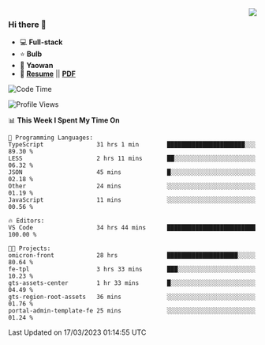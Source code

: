 <img align="right" src="https://github-readme-stats.vercel.app/api?username=LolipopJ&show_icons=true&count_private=true&hide_title=true&include_all_commits=true&theme=vue">

### Hi there 👋

- :computer: **Full-stack**
- :star: **Bulb**
- :pill: **Yaowan**
- :milky_way: [**Resume**](https://lolipopj.github.io/resume/) || [**PDF**](https://cdn.jsdelivr.net/gh/lolipopj/resume/export/resume-en.pdf)

<!--START_SECTION:waka-->
![Code Time](http://img.shields.io/badge/Code%20Time-1%2C062%20hrs%2038%20mins-blue)

![Profile Views](http://img.shields.io/badge/Profile%20Views-31-blue)

📊 **This Week I Spent My Time On** 

```text
💬 Programming Languages: 
TypeScript               31 hrs 1 min        ██████████████████████░░░   89.30 % 
LESS                     2 hrs 11 mins       ██░░░░░░░░░░░░░░░░░░░░░░░   06.32 % 
JSON                     45 mins             █░░░░░░░░░░░░░░░░░░░░░░░░   02.18 % 
Other                    24 mins             ░░░░░░░░░░░░░░░░░░░░░░░░░   01.19 % 
JavaScript               11 mins             ░░░░░░░░░░░░░░░░░░░░░░░░░   00.56 % 

🔥 Editors: 
VS Code                  34 hrs 44 mins      █████████████████████████   100.00 % 

🐱‍💻 Projects: 
omicron-front            28 hrs              ████████████████████░░░░░   80.64 % 
fe-tpl                   3 hrs 33 mins       ███░░░░░░░░░░░░░░░░░░░░░░   10.23 % 
gts-assets-center        1 hr 33 mins        █░░░░░░░░░░░░░░░░░░░░░░░░   04.49 % 
gts-region-root-assets   36 mins             ░░░░░░░░░░░░░░░░░░░░░░░░░   01.76 % 
portal-admin-template-fe 25 mins             ░░░░░░░░░░░░░░░░░░░░░░░░░   01.24 % 
```


 Last Updated on 17/03/2023 01:14:55 UTC
<!--END_SECTION:waka-->
